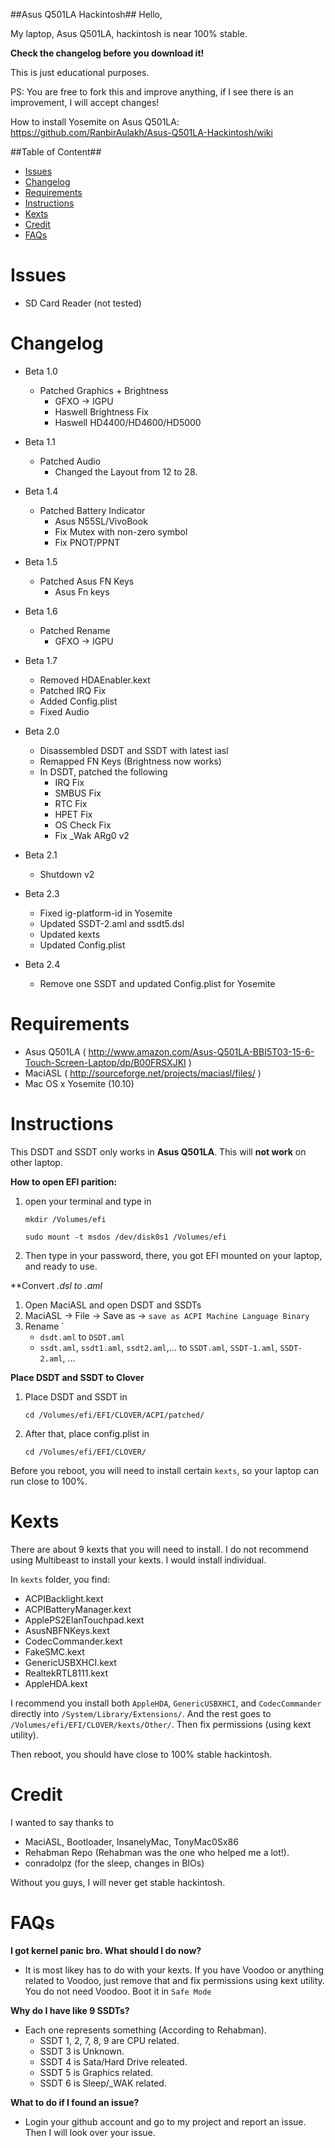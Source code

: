 ##Asus Q501LA Hackintosh##
Hello,

My laptop, Asus Q501LA, hackintosh is near 100% stable.

**Check the changelog before you download it!**

This is just educational purposes.

PS: You are free to fork this and improve anything, if I see there is an improvement, I will accept changes!

How to install Yosemite on Asus Q501LA:
https://github.com/RanbirAulakh/Asus-Q501LA-Hackintosh/wiki

##Table of Content##
* [Issues](#Issues)
* [Changelog](#Changelog)
* [Requirements](#Requirements)
* [Instructions](#Instructions)
* [Kexts](#Kexts)
* [Credit](#Credit)
* [FAQs](#FAQs)

# <a name="Issues"></a> Issues
- SD Card Reader (not tested)

# <a name="Changelog"></a> Changelog
- Beta 1.0
    - Patched Graphics + Brightness
        - GFXO -> IGPU
        - Haswell Brightness Fix
        - Haswell HD4400/HD4600/HD5000
- Beta 1.1
    - Patched Audio
        - Changed the Layout from 12 to 28.
- Beta 1.4
    - Patched Battery Indicator
        - Asus N55SL/VivoBook
        - Fix Mutex with non-zero symbol
        - Fix PNOT/PPNT
- Beta 1.5
    - Patched Asus FN Keys
        - Asus Fn keys
- Beta 1.6
    - Patched Rename
        - GFXO -> IGPU
- Beta 1.7
	- Removed HDAEnabler.kext
	- Patched IRQ Fix
	- Added Config.plist
	- Fixed Audio
- Beta 2.0
	- Disassembled DSDT and SSDT with latest iasl
	- Remapped FN Keys (Brightness now works)
	- In DSDT, patched the following
		- IRQ Fix
		- SMBUS Fix
		- RTC Fix
		- HPET Fix
		- OS Check Fix
		- Fix _Wak ARg0 v2
- Beta 2.1
	- Shutdown v2
- Beta 2.3
    - Fixed ig-platform-id in Yosemite
    - Updated SSDT-2.aml and ssdt5.dsl
    - Updated kexts
    - Updated Config.plist

- Beta 2.4
	- Remove one SSDT and updated Config.plist for Yosemite

# <a name="Requirements"></a> Requirements
- Asus Q501LA ( http://www.amazon.com/Asus-Q501LA-BBI5T03-15-6-Touch-Screen-Laptop/dp/B00FRSXJKI ) 
- MaciASL ( http://sourceforge.net/projects/maciasl/files/ )
- Mac OS x Yosemite (10.10)

# <a name="Instructions"></a> Instructions
This DSDT and SSDT only works in **Asus Q501LA**. This will **not work** on other laptop.

**How to open EFI parition:**
 1. open your terminal and type in

    `mkdir /Volumes/efi`
    
    `sudo mount -t msdos /dev/disk0s1 /Volumes/efi`

 2. Then type in your password, there, you got EFI mounted on your laptop, and ready to use.

**Convert *.dsl to *.aml**
 1. Open MaciASL and open DSDT and SSDTs
 2. MaciASL -> File -> Save as -> `save as ACPI Machine Language Binary`
 3. Rename `
	- `dsdt.aml` to `DSDT.aml`
	- `ssdt.aml`, `ssdt1.aml`, `ssdt2.aml`,... to `SSDT.aml`, `SSDT-1.aml`, `SSDT-2.aml`, ...

**Place DSDT and SSDT to Clover**
 1. Place DSDT and SSDT in

    `cd /Volumes/efi/EFI/CLOVER/ACPI/patched/`
 
 2. After that, place config.plist in

    `cd /Volumes/efi/EFI/CLOVER/`
    
Before you reboot, you will need to install certain `kexts`, so your laptop can run close to 100%.

# <a name="Kexts"></a> Kexts
There are about 9 kexts that you will need to install. I do not recommend using Multibeast to install your kexts. I would install individual. 

In `kexts` folder, you find:
- ACPIBacklight.kext
- ACPIBatteryManager.kext
- ApplePS2ElanTouchpad.kext
- AsusNBFNKeys.kext
- CodecCommander.kext
- FakeSMC.kext
- GenericUSBXHCI.kext
- RealtekRTL8111.kext
- AppleHDA.kext

I recommend you install both `AppleHDA`, `GenericUSBXHCI`, and `CodecCommander` directly into `/System/Library/Extensions/`. And the rest goes to `/Volumes/efi/EFI/CLOVER/kexts/Other/`. Then fix permissions (using kext utility).

Then reboot, you should have close to 100% stable hackintosh.

# <a name="Credit"></a> Credit
I wanted to say thanks to
- MaciASL, Bootloader, InsanelyMac, TonyMac0Sx86
- Rehabman Repo (Rehabman was the one who helped me a lot!).
- conradolpz (for the sleep, changes in BIOs)

Without you guys, I will never get stable hackintosh.

# <a name="FAQs"></a> FAQs
**I got kernel panic bro. What should I do now?**
- It is most likey has to do with your kexts. If you have Voodoo or anything related to Voodoo, just remove that and fix permissions using kext utility. You do not need Voodoo. Boot it in `Safe Mode`

**Why do I have like 9 SSDTs?**
- Each one represents something (According to Rehabman). 
    - SSDT 1, 2, 7, 8, 9 are CPU related.
    - SSDT 3 is Unknown.
    - SSDT 4 is Sata/Hard Drive releated.
    - SSDT 5 is Graphics related.
    - SSDT 6 is Sleep/_WAK related.

**What to do if I found an issue?**
- Login your github account and go to my project and report an issue. Then I will look over your issue.

